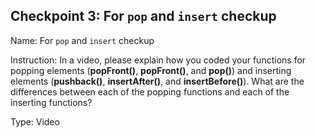 ## Checkpoint 3: For `pop` and `insert` checkup

Name: For `pop` and `insert` checkup

Instruction: In a video, please explain how you coded your functions for popping elements (**popFront()**, **popFront()**, and **pop()**) and inserting elements (**pushback()**, **insertAfter()**, and **insertBefore()**). What are the differences between each of the popping functions and each of the inserting functions?

Type: Video
